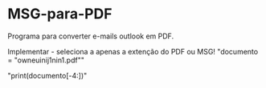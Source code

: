 # MSG-para-PDF
Programa para converter e-mails outlook em PDF.

Implementar - seleciona a apenas a extenção do PDF ou MSG!
"documento = "owneuinij1nin1.pdf""

"print(documento[-4:])"
